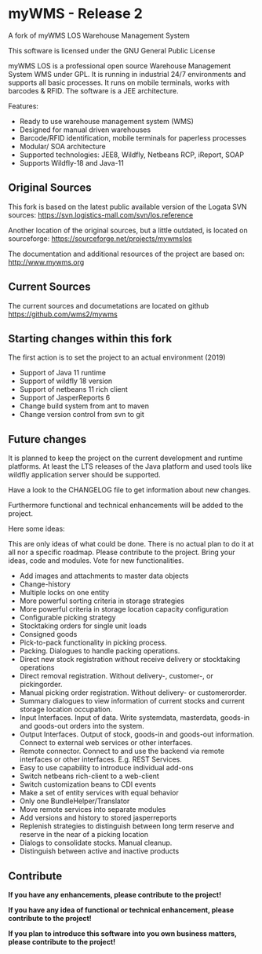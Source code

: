 # myWMS - Release 2

A fork of myWMS LOS Warehouse Management System

This software is licensed under the GNU General Public License

myWMS LOS is a professional open source Warehouse Management System WMS under GPL. It is running in industrial 24/7 environments and supports all basic processes. It runs on mobile terminals, works with barcodes & RFID. The software is a JEE architecture.


Features:

* Ready to use warehouse management system (WMS)
* Designed for manual driven warehouses
* Barcode/RFID identification, mobile terminals for paperless processes
* Modular/ SOA architecture
* Supported technologies: JEE8, Wildfly, Netbeans RCP, iReport, SOAP
* Supports Wildfly-18 and Java-11


## Original Sources

This fork is based on the latest public available version of the Logata SVN sources: https://svn.logistics-mall.com/svn/los.reference

Another location of the original sources, but a little outdated, is located on sourceforge: https://sourceforge.net/projects/mywmslos

The documentation and additional resources of the project are based on: http://www.mywms.org

## Current Sources

The current sources and documetations are located on github https://github.com/wms2/mywms

## Starting changes within this fork

The first action is to set the project to an actual environment (2019)

- Support of Java 11 runtime
- Support of wildfly 18 version
- Support of netbeans 11 rich client
- Support of JasperReports 6
- Change build system from ant to maven
- Change version control from svn to git

## Future changes

It is planned to keep the project on the current development and runtime platforms. At least the LTS releases of the Java platform and used tools like wildfly application server should be supported.

Have a look to the CHANGELOG file to get information about new changes.

Furthermore functional and technical enhancements will be added to the project.

Here some ideas:

This are only ideas of what could be done. There is no actual plan to do it at all nor a specific roadmap.
Please contribute to the project. Bring your ideas, code and modules. Vote for new functionalities.

- Add images and attachments to master data objects
- Change-history
- Multiple locks on one entity
- More powerful sorting criteria in storage strategies
- More powerful criteria in storage location capacity configuration
- Configurable picking strategy
- Stocktaking orders for single unit loads
- Consigned goods
- Pick-to-pack functionality in picking process.
- Packing. Dialogues to handle packing operations.
- Direct new stock registration without receive delivery or stocktaking operations
- Direct removal registration. Without delivery-, customer-, or pickingorder.
- Manual picking order registration. Without delivery- or customerorder.
- Summary dialogues to view information of current stocks and current storage location occupation.
- Input Interfaces. Input of data. Write systemdata, masterdata, goods-in and goods-out orders into the system.
- Output Interfaces. Output of stock, goods-in and goods-out information. Connect to external web services or other interfaces.
- Remote connector. Connect to and use the backend via remote interfaces or other interfaces. E.g. REST Services.
- Easy to use capability to introduce individual add-ons
- Switch netbeans rich-client to a web-client
- Switch customization beans to CDI events
- Make a set of entity services with equal behavior
- Only one BundleHelper/Translator
- Move remote services into separate modules
- Add versions and history to stored jasperreports
- Replenish strategies to distinguish between long term reserve and reserve in the near of a picking location
- Dialogs to consolidate stocks. Manual cleanup.
- Distinguish between active and inactive products

## Contribute

__If you have any enhancements, please contribute to the project!__

__If you have any idea of functional or technical enhancement, please contribute to the project!__

__If you plan to introduce this software into you own business matters, please contribute to the project!__
